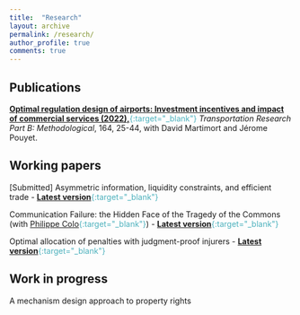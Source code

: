 ```yaml
---
title:  "Research"
layout: archive
permalink: /research/
author_profile: true
comments: true
---
```


## Publications

<span style="color:#4CB1BD;">[**Optimal regulation design of airports: Investment incentives and impact of commercial services (2022),**](https://www.sciencedirect.com/science/article/pii/S019126152200128X){:target="_blank"}</span> _Transportation Research Part B: Methodological_, 164, 25-44, with David Martimort and Jérome Pouyet.

## Working papers

[Submitted] Asymmetric information, liquidity constraints, and efficient trade - <span style="color:#4CB1BD;">[**Latest version**](../files/Asymmetric_information_liquidity_and_trade.pdf){:target="_blank"}</span>

Communication Failure: the Hidden Face of the Tragedy of the Commons (with <span style="color:#4CB1BD;">[Philippe Colo](https://sites.google.com/view/philippe-colo/){:target="_blank"}</span>) - <span style="color:#4CB1BD;">[**Latest version**](https://www.dropbox.com/scl/fi/96rq6a0dsicfkjypqgo6w/ColoPommey.pdf?rlkey=m3tpe3vzlwywabje08wfr25ii&dl=0){:target="_blank"}</span>

Optimal allocation of penalties with judgment-proof injurers - <span style="color:#4CB1BD;">[**Latest version**](../files/allocation_penalties_pommey.pdf){:target="_blank"}</span>

## Work in progress

A mechanism design approach to property rights


